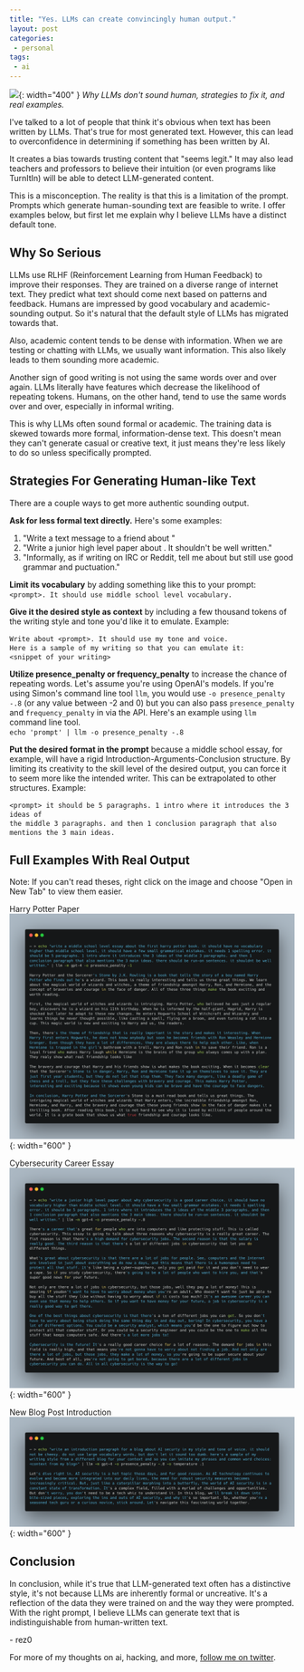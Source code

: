 ```yaml
---
title: "Yes. LLMs can create convincingly human output."
layout: post
categories:
 - personal
tags:
 - ai
---
```


![](https://i.imgur.com/lkOv3iR.png){: width="400" }
_Why LLMs don't sound human, strategies to fix it, and real examples._

I've talked to a lot of people that think it's obvious when text has been written by LLMs. That's true for most generated text. However, this can lead to overconfidence in determining if something has been written by AI.

It creates a bias towards trusting content that "seems legit." It may also lead teachers and professors to believe their intuition (or even programs like TurnItIn) will be able to detect LLM-generated content. 

This is a misconception. The reality is that this is a limitation of the prompt. Prompts which generate human-sounding text are feasible to write. I offer examples below, but first let me explain why I believe LLMs have a distinct default tone.

## Why So Serious
LLMs use RLHF (Reinforcement Learning from Human Feedback) to improve their responses. They are trained on a diverse range of internet text. They predict what text should come next based on patterns and feedback. Humans are impressed by good vocabulary and academic-sounding output. So it's natural that the default style of LLMs has migrated towards that.

Also, academic content tends to be dense with information. When we are testing or chatting with LLMs, we usually want information. This also likely leads to them sounding more academic.

Another sign of good writing is not using the same words over and over again. LLMs literally have features which decrease the likelihood of repeating tokens. Humans, on the other hand, tend to use the same words over and over, especially in informal writing.

This is why LLMs often sound formal or academic. The training data is skewed towards more formal, information-dense text. This doesn't mean they can't generate casual or creative text, it just means they're less likely to do so unless specifically prompted.

## Strategies For Generating Human-like Text
There are a couple ways to get more authentic sounding output.

**Ask for less formal text directly.** Here's some examples:
1. "Write a text message to a friend about <topic>"
2. "Write a junior high level paper about <topic>. It shouldn't be well written."
3. "Informally, as if writing on IRC or Reddit, tell me about <topic> but still use good grammar and puctuation."

**Limit its vocabulary** by adding something like this to your prompt:  
`<prompt>. It should use middle school level vocabulary.`

**Give it the desired style as context** by including a few thousand tokens of the writing style and tone you'd like it to emulate. Example:  
```
Write about <prompt>. It should use my tone and voice.
Here is a sample of my writing so that you can emulate it:
<snippet of your writing>
```

**Utilize presence_penalty or frequency_penalty** to increase the chance of repeating words. Let's assume you're using OpenAI's models. If you're using Simon's command line tool `llm`, you would use `-o presence_penalty -.8` (or any value between -2 and 0)  but you can also pass `presence_penalty` and `frequency_penalty` in via the API. Here's an example using `llm` command line tool.    
`echo 'prompt' | llm -o presence_penalty -.8`

**Put the desired format in the prompt** because a middle school essay, for example, will have a rigid Introduction-Arguments-Conclusion structure. By limiting its creativity to the skill level of the desired output, you can force it to seem more like the intended writer. This can be extrapolated to other structures. Example:  
```
<prompt> it should be 5 paragraphs. 1 intro where it introduces the 3 ideas of 
the middle 3 paragraphs. and then 1 conclusion paragraph that also mentions the 3 main ideas.
```

## Full Examples With Real Output

Note: If you can't read theses, right click on the image and choose "Open in New Tab" to view them easier.

Harry Potter Paper  
![](/assets/images/harry_potter.png){: width="600" }

Cybersecurity Career Essay  
![](/assets/images/cyber_essay.png){: width="600" }

New Blog Post Introduction  
![](/assets/images/blog_intro.png){: width="600" }


## Conclusion
In conclusion, while it's true that LLM-generated text often has a distinctive style, it's not because LLMs are inherently formal or uncreative. It's a reflection of the data they were trained on and the way they were prompted. With the right prompt, I believe LLMs can generate text that is indistinguishable from human-written text.

\- rez0

For more of my thoughts on ai, hacking, and more, [follow me on twitter](https://twitter.com/rez0__).

<meta name="twitter:card" content="summary_large_image" />
<meta name="twitter:site" content="@rez0__" />
<meta name="twitter:creator" content="@rez0__" />
<meta property="og:url" content="https://rez0.blog/personal/2023/08/30/humanlike-llm-ouput.html" />
<meta property="og:title" content="Yes. LLMs can create convincingly human output." />
<meta property="og:description" content="Why LLMs don't sound human, strategies to fix it, and real examples." />
<meta property="og:image" content="https://i.imgur.com/lkOv3iR.png" />
